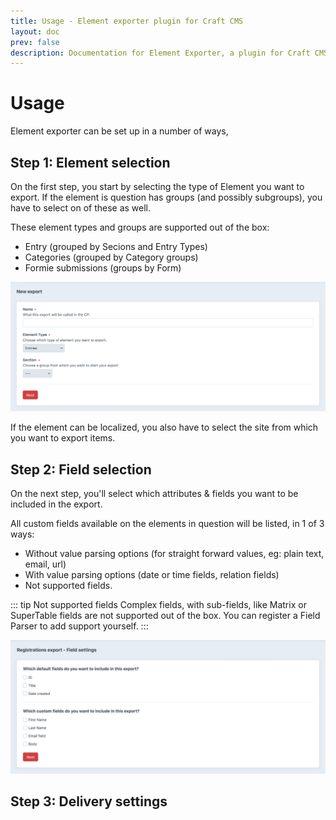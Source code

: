 ```yaml
---
title: Usage - Element exporter plugin for Craft CMS
layout: doc
prev: false
description: Documentation for Element Exporter, a plugin for Craft CMS.
---
```


# Usage
Element exporter can be set up in a number of ways, 


## Step 1: Element selection
On the first step, you start by selecting the type of Element you want to export. If the element is question has groups (and possibly subgroups), you have to select on of these as well.

These element types and groups are supported out of the box:
- Entry (grouped by Secions and Entry Types) <Badge type="info" text="4.0.0" />
- Categories (grouped by Category groups) <Badge type="info" text="4.0.0" />
- Formie submissions (groups by Form) <Badge type="info" text="4.0.0" />

<img src="/img/exporter_step_1_no_selection.png" alt="Step 1 of the new export flow">

If the element can be localized, you also have to select the site from which you want to export items. 

## Step 2: Field selection
On the next step, you'll select which attributes &  fields you want to be included in the export.

All custom fields available on the elements in question will be listed, in 1 of 3 ways:
- Without value parsing options (for straight forward values, eg: plain text, email, url)
- With value parsing options (date or time fields, relation fields)
- Not supported fields.

::: tip Not supported fields
 Complex fields, with sub-fields, like Matrix or SuperTable fields are not  supported out of the box. 
You can register a Field Parser to add support yourself.
:::

<img src="/img/exporter_step_2_fields.png" alt="Step 2 of the export creation flow">

## Step 3: Delivery settings
